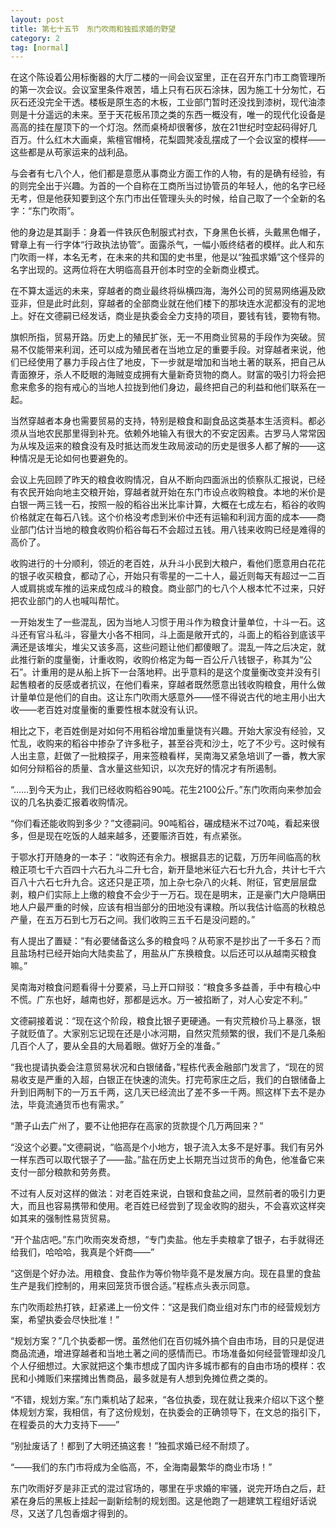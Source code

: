 ```yaml
---
layout: post
title: 第七十五节　东门吹雨和独孤求婚的野望
category: 2
tag: [normal]
---
```


在这个陈设着公用标衡器的大厅二楼的一间会议室里，正在召开东门市工商管理所的第一次会议。会议室里条件艰苦，墙上只有石灰石涂抹，因为施工十分匆忙，石灰石还没完全干透。楼板是原生态的木板，工业部门暂时还没找到漆树，现代油漆则是十分遥远的未来。至于天花板吊顶之类的东西一概没有，唯一的现代化设备是高高的挂在屋顶下的一个灯泡。然而桌椅却很奢侈，放在21世纪时空起码得好几百万。什么红木大画桌，紫檀官帽椅，花梨圆凳凌乱摆成了一个会议室的模样――这些都是从苟家运来的战利品。

与会者有七八个人，他们都是意愿从事商业方面工作的人物，有的是确有经验，有的则完全出于兴趣。为首的一个自称在工商所当过协管员的年轻人，他的名字已经无考，但是他获知要到这个东门市出任管理头头的时候，给自己取了一个全新的名字：“东门吹雨”。

他的身边是其副手：身着一件铁灰色制服式衬衣，下身黑色长裤，头戴黑色帽子，臂章上有一行字体“行政执法协管”。面露杀气，一幅小贩终结者的模样。此人和东门吹雨一样，本名无考，在未来的共和国的史书里，他是以“独孤求婚”这个怪异的名字出现的。这两位将在大明临高县开创本时空的全新商业模式。

在不算太遥远的未来，穿越者的商业最终将纵横四海，海外公司的贸易网络遍及欧亚非，但是此时此刻，穿越者的全部商业就在他们楼下的那块连水泥都没有的泥地上。好在文德嗣已经发话，商业是执委会全力支持的项目，要钱有钱，要物有物。

旗帜所指，贸易开路。历史上的殖民扩张，无一不用商业贸易的手段作为突破。贸易不仅能带来利润，还可以成为殖民者在当地立足的重要手段。对穿越者来说，他们已经使用了暴力手段占住了地皮，下一步就是增加和当地土著的联系，把自己从青面獠牙，杀人不眨眼的海贼变成拥有大量新奇货物的商人。财富的吸引力将会把愈来愈多的抱有戒心的当地人拉拢到他们身边，最终把自己的利益和他们联系在一起。

当然穿越者本身也需要贸易的支持，特别是粮食和副食品这类基本生活资料。都必须从当地农民那里得到补充。依赖外地输入有很大的不安定因素。古罗马人常常因为从埃及运来的粮食没有及时抵达而发生政局波动的历史是很多人都了解的――这种情况是无论如何也要避免的。

会议上先回顾了昨天的粮食收购情况，自从不断向四面派出的侦察队汇报说，已经有农民开始向地主交粮开始，穿越者就开始在东门市设点收购粮食。本地的米价是白银一两三钱一石，按照一般的稻谷出米比率计算，大概在七成左右，稻谷的收购价格就定在每石八钱。这个价格没考虑到米价中还有运输和利润方面的成本――商业部门估计当地的粮食收购价稻谷每石不会超过五钱。用八钱来收购已经是难得的高价了。

收购进行的十分顺利，领近的老百姓，从升斗小民到大粮户，看他们愿意用白花花的银子收买粮食，都动了心，开始只有零星的一二十人，最近则每天有超过一二百人或肩挑或车推的运来成包成斗的粮食。商业部门的七八个人根本忙不过来，只好把农业部门的人也喊叫帮忙。

一开始发生了一些混乱，因为当地人习惯于用斗作为粮食计量单位，十斗一石。这斗还有官斗私斗，容量大小各不相同，斗上面是敞开式的，斗面上的稻谷到底该平满还是该堆尖，堆尖又该多高，这些问题让他们都傻眼了。混乱一阵之后决定，就此推行新的度量衡，计重收购，收购价格定为每一百公斤八钱银子，称其为“公石”。计重用的是从船上拆下一台落地秤。出乎意料的是这个度量衡改变并没有引起售粮者的反感或者抗议，在他们看来，穿越者既然愿意出钱收购粮食，用什么做计量单位是他们的自由。这让东门吹雨大感意外――怪不得说古代的地主用小出大收――老百姓对度量衡的重要性根本就没有认识。

相比之下，老百姓倒是对如何不用稻谷增加重量饶有兴趣。开始大家没有经验，又忙乱，收购来的稻谷中掺杂了许多秕子，甚至谷壳和沙土，吃了不少亏。这时候有人出主意，赶做了一批粮探子，用来签粮看样，吴南海又紧急培训了一番，教大家如何分辩稻谷的质量、含水量这些知识，以次充好的情况才有所遏制。

“……到今天为止，我们已经收购稻谷90吨。花生2100公斤。”东门吹雨向来参加会议的几名执委汇报着收购情况。

“你们看还能收购到多少？”文德嗣问。90吨稻谷，碾成糙米不过70吨，看起来很多，但是现在吃饭的人越来越多，还要赈济百姓，有点紧张。

于鄂水打开随身的一本子：“收购还有余力。根据县志的记载，万历年间临高的秋粮正项七千六百四十六石九斗二升七合，新开垦地米征六石七升九合，共计七千六百八十六石七升九合。这还只是正项，加上杂七杂八的火耗、附征，官吏层层盘剥，粮户们实际上上缴的粮食不会少于一万石。现在是明末，正是豪门大户隐瞒田地人户最严重的时候，应该有相当部分的田地没有课粮。所以我估计临高的秋粮总产量，在五万石到七万石之间。我们收购三五千石是没问题的。”

有人提出了置疑：“有必要储备这么多的粮食吗？从苟家不是抄出了一千多石？而且盐场村已经开始向大陆卖盐了，用盐从广东换粮食。以后还可以从越南买粮食嘛。”

吴南海对粮食问题看得十分要紧，马上开口辩驳：“粮食多多益善，手中有粮心中不慌。广东也好，越南也好，那都是远水。万一被掐断了，对人心安定不利。”

文德嗣接着说：“现在这个阶段，粮食比银子更硬通。一有灾荒粮价马上暴涨，银子就贬值了。大家别忘记现在还是小冰河期，自然灾荒频繁的很，我们不是几条船几百个人了，要从全县的大局着眼。做好万全的准备。”

“我也提请执委会注意贸易状况和白银储备，”程栋代表金融部门发言了，“现在的贸易收支是严重的入超，白银正在快速的流失。打完苟家庄之后，我们的白银储备上升到旧两制下的一万五千两，这几天已经流出了差不多一千两。照这样下去不是办法，毕竟流通货币也有需求。”

“萧子山去广州了，要不让他把存在高家的货款提个几万两回来？”

“没这个必要。”文德嗣说，“临高是个小地方，银子流入太多不是好事。我们有另外一样东西可以取代银子了――盐。”盐在历史上长期充当过货币的角色，他准备它来支付一部分粮款和劳务费。

不过有人反对这样的做法：对老百姓来说，白银和食盐之间，显然前者的吸引力更大，而且也容易携带和使用。老百姓已经尝到了现金收购的甜头，不会喜欢这样突如其来的强制性易货贸易。

“开个盐店吧。”东门吹雨突发奇想，“专门卖盐。他左手卖粮拿了银子，右手就得还给我们，哈哈哈，我真是个奸商――”

“这倒是个好办法。用粮食、食盐作为等价物毕竟不是发展方向。现在县里的食盐生产是我们控制的，用来回笼货币很合适。”程栋点头表示同意。

东门吹雨趁热打铁，赶紧递上一份文件：“这是我们商业组对东门市的经营规划方案，希望执委会尽快批准！”

“规划方案？”几个执委都一愣。虽然他们在百仞城外搞个自由市场，目的只是促进商品流通，增进穿越者和当地土著之间的感情而已。市场准备如何经营管理却没几个人仔细想过。大家就把这个集市想成了国内许多城市都有的自由市场的模样：农民和小摊贩们来摆摊出售商品，最多就是有人想到免摊位费之类的。

“不错，规划方案。”东门乘机站了起来，“各位执委，现在就让我来介绍以下这个整体规划方案，我相信，有了这份规划，在执委会的正确领导下，在文总的指引下，在程委员的大力支持下――”

“别扯废话了！都到了大明还搞这套！”独孤求婚已经不耐烦了。

“――我们的东门市将成为全临高，不，全海南最繁华的商业市场！”

东门吹雨好歹是非正式的混过官场的，哪里在乎求婚的牢骚，说完开场白之后，赶紧在身后的黑板上挂起一副新绘制的规划图。这是他跑了一趟建筑工程组好话说尽，又送了几包香烟才得到的。
